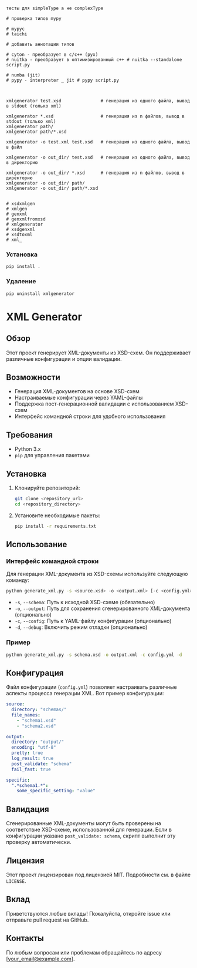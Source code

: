 ```

тесты для simpleType а не complexType 

# проверка типов mypy

# mypyc
# taichi

# добавить аннотации типов

# cyton - преобразует в c/c++ (pyx)
# nuitka - преобразует в оптимизированный c++ # nuitka --standalone script.py

# numba (jit)
# pypy - interpreter _ jit # pypy script.py



xmlgenerator test.xsd               # генерация из одного файла, вывод в stdout (только xml)

xmlgenerator *.xsd                  # генерация из n файлов, вывод в stdout (только xml)
xmlgenerator path/
xmlgenerator path/*.xsd

xmlgenerator -o test.xml test.xsd   # генерация из одного файла, вывод в файл

xmlgenerator -o out_dir/ test.xsd   # генерация из одного файла, вывод в директорию

xmlgenerator -o out_dir/ *.xsd      # генерация из n файлов, вывод в директорию
xmlgenerator -o out_dir/ path/
xmlgenerator -o out_dir/ path/*.xsd


# xsdxmlgen
# xmlgen
# genxml
# genxmlfromxsd
# xmlgenerator
# xsdgenxml
# xsdtoxml
# xml_
```


### Установка

```shell
pip install .
```

### Удаление

```shell
pip uninstall xmlgenerator
```


# XML Generator

## Обзор

Этот проект генерирует XML-документы из XSD-схем. Он поддерживает различные конфигурации и опции валидации.

## Возможности

- Генерация XML-документов на основе XSD-схем
- Настраиваемые конфигурации через YAML-файлы
- Поддержка пост-генерационной валидации с использованием XSD-схем
- Интерфейс командной строки для удобного использования

## Требования

- Python 3.x
- `pip` для управления пакетами

## Установка

1. Клонируйте репозиторий:
    ```sh
    git clone <repository_url>
    cd <repository_directory>
    ```

2. Установите необходимые пакеты:
    ```sh
    pip install -r requirements.txt
    ```

## Использование

### Интерфейс командной строки

Для генерации XML-документа из XSD-схемы используйте следующую команду:

```sh
python generate_xml.py -s <source.xsd> -o <output.xml> [-c <config.yml>] [-d]
```

- `-s`, `--schema`: Путь к исходной XSD-схеме (обязательно)
- `-o`, `--output`: Путь для сохранения сгенерированного XML-документа (опционально)
- `-c`, `--config`: Путь к YAML-файлу конфигурации (опционально)
- `-d`, `--debug`: Включить режим отладки (опционально)

### Пример

```sh
python generate_xml.py -s schema.xsd -o output.xml -c config.yml -d
```

## Конфигурация

Файл конфигурации (`config.yml`) позволяет настраивать различные аспекты процесса генерации XML. Вот пример конфигурации:

```yaml
source:
  directory: "schemas/"
  file_names:
    - "schema1.xsd"
    - "schema2.xsd"

output:
  directory: "output/"
  encoding: "utf-8"
  pretty: true
  log_result: true
  post_validate: "schema"
  fail_fast: true

specific:
  ".*schema1.*":
    some_specific_setting: "value"
```

## Валидация

Сгенерированные XML-документы могут быть проверены на соответствие XSD-схеме, использованной для генерации. Если в конфигурации указано `post_validate: schema`, скрипт выполнит эту проверку автоматически.

## Лицензия

Этот проект лицензирован под лицензией MIT. Подробности см. в файле `LICENSE`.

## Вклад

Приветствуются любые вклады! Пожалуйста, откройте issue или отправьте pull request на GitHub.

## Контакты

По любым вопросам или проблемам обращайтесь по адресу [your_email@example.com].
